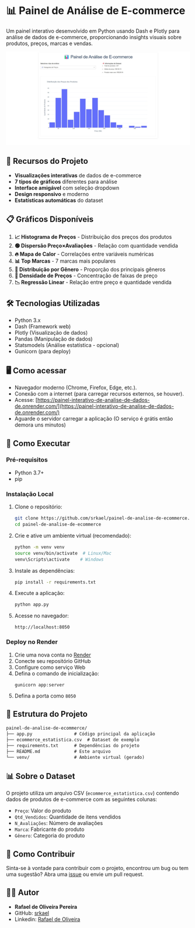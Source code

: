 # 📊 Painel de Análise de E-commerce

Um painel interativo desenvolvido em Python usando Dash e Plotly para análise de dados de e-commerce, proporcionando insights visuais sobre produtos, preços, marcas e vendas.

![layout-como-ficou.png](./assets/painel-de-analise-de-ecommerce.jpeg)

## 🚀 Recursos do Projeto

- **Visualizações interativas** de dados de e-commerce
- **7 tipos de gráficos** diferentes para análise
- **Interface amigável** com seleção dropdown
- **Design responsivo** e moderno
- **Estatísticas automáticas** do dataset

## 📋 Gráficos Disponíveis

1. **📈 Histograma de Preços** - Distribuição dos preços dos produtos
2. **🟢 Dispersão Preço×Avaliações** - Relação com quantidade vendida
3. **🔥 Mapa de Calor** - Correlações entre variáveis numéricas
4. **📊 Top Marcas** - 7 marcas mais populares
5. **🍕 Distribuição por Gênero** - Proporção dos principais gêneros
6. **🌊 Densidade de Preços** - Concentração de faixas de preço
7. **📉 Regressão Linear** - Relação entre preço e quantidade vendida

## 🛠️ Tecnologias Utilizadas

- Python 3.x
- Dash (Framework web)
- Plotly (Visualização de dados)
- Pandas (Manipulação de dados)
- Statsmodels (Análise estatística - opcional)
-  Gunicorn (para deploy)

## 🖥️ Como acessar

- Navegador moderno (Chrome, Firefox, Edge, etc.).
- Conexão com a internet (para carregar recursos externos, se houver).
- Acesse: [https://painel-interativo-de-analise-de-dados-de.onrender.com/](https://painel-interativo-de-analise-de-dados-de.onrender.com/)
- Aguarde o servidor carregar a aplicação (O serviço é grátis então demora uns minutos)


## 🚀 Como Executar

### Pré-requisitos

- Python 3.7+
- pip

### Instalação Local

1. Clone o repositório:
   ```bash
   git clone https://github.com/srkael/painel-de-analise-de-ecommerce.git
   cd painel-de-analise-de-ecommerce
   ```

2. Crie e ative um ambiente virtual (recomendado):
   ```bash
   python -m venv venv
   source venv/bin/activate  # Linux/Mac
   venv\Scripts\activate    # Windows
   ```

3. Instale as dependências:
   ```bash
   pip install -r requirements.txt
   ```

4. Execute a aplicação:
   ```bash
   python app.py
   ```

5. Acesse no navegador:
   ```
   http://localhost:8050
   ```

### Deploy no Render

1. Crie uma nova conta no [Render](https://render.com/)
2. Conecte seu repositório GitHub
3. Configure como serviço Web
4. Defina o comando de inicialização:
   ```
   gunicorn app:server
   ```
5. Defina a porta como `8050`

## 📁 Estrutura do Projeto

```
painel-de-analise-de-ecommerce/
├── app.py                # Código principal da aplicação
├── ecommerce_estatistica.csv  # Dataset de exemplo
├── requirements.txt      # Dependências do projeto
├── README.md             # Este arquivo
└── venv/                 # Ambiente virtual (gerado)
```

## 📊 Sobre o Dataset

O projeto utiliza um arquivo CSV (`ecommerce_estatistica.csv`) contendo dados de produtos de e-commerce com as seguintes colunas:

- `Preço`: Valor do produto
- `Qtd_Vendidos`: Quantidade de itens vendidos
- `N_Avaliações`: Número de avaliações
- `Marca`: Fabricante do produto
- `Gênero`: Categoria do produto


## 🤝 Como Contribuir

Sinta-se à vontade para contribuir com o projeto, encontrou um bug ou tem uma sugestão? Abra uma [issue](https://github.com/srkael/painel-de-analise-de-ecommerce/issues) ou envie um pull request.


## 👨‍💻 Autor

- **Rafael de Oliveira Pereira**
- GitHub: [srkael](https://github.com/srkael)
- Linkedin: [Rafael de Oliveira](https://www.linkedin.com/in/srkael/)
